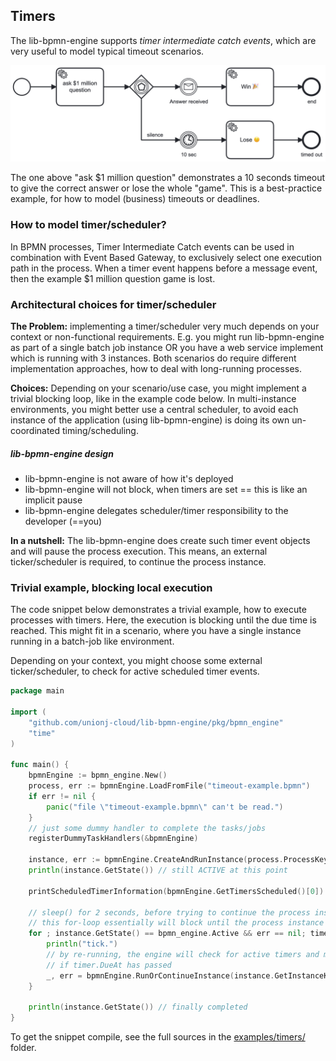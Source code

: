 
## Timers

The lib-bpmn-engine supports *timer intermediate catch events*,
which are very useful to model typical timeout scenarios.

![timeout example bpmn](./examples/timers/timeout-example.png)

The one above "ask $1 million question" demonstrates a 10 seconds timeout
to give the correct answer or lose the whole "game".
This is a best-practice example, for how to model (business) timeouts or deadlines.

### How to model timer/scheduler?

In BPMN processes, Timer Intermediate Catch events can be used in combination with
Event Based Gateway, to exclusively select one execution path in the process.
When a timer event happens before a message event, then the example $1 million question game is lost. 

### Architectural choices for timer/scheduler

**The Problem:** implementing a timer/scheduler very much depends on your context or non-functional requirements.
E.g. you might run lib-bpmn-engine as part of a single batch job instance OR you have a web service 
implement which is running with 3 instances. Both scenarios do require different implementation approaches,
how to deal with long-running processes.

**Choices:** Depending on your scenario/use case, you might implement a trivial blocking loop,
like in the example code below. 
In multi-instance environments, you might better use a central scheduler, to avoid each instance of the
application (using lib-bpmn-engine) is doing its own un-coordinated timing/scheduling.

##### lib-bpmn-engine design

* lib-bpmn-engine is not aware of how it's deployed
* lib-bpmn-engine will not block, when timers are set == this is like an implicit pause
* lib-bpmn-engine delegates scheduler/timer responsibility to the developer (==you)

**In a nutshell:** 
The lib-bpmn-engine does create such timer event objects and will pause the process execution.
This means, an external ticker/scheduler is required, to continue the process instance.


### Trivial example, blocking local execution

The code snippet below demonstrates a trivial example, how to execute processes with timers.
Here, the execution is blocking until the due time is reached.
This might fit in a scenario, where you have a single instance running in a batch-job like environment.

Depending on your context, you might choose some external ticker/scheduler,
to check for active scheduled timer events.

<!-- MARKDOWN-AUTO-DOCS:START (CODE:src=./examples/timers/timers.go) -->
<!-- The below code snippet is automatically added from ./examples/timers/timers.go -->
```go
package main

import (
	"github.com/unionj-cloud/lib-bpmn-engine/pkg/bpmn_engine"
	"time"
)

func main() {
	bpmnEngine := bpmn_engine.New()
	process, err := bpmnEngine.LoadFromFile("timeout-example.bpmn")
	if err != nil {
		panic("file \"timeout-example.bpmn\" can't be read.")
	}
	// just some dummy handler to complete the tasks/jobs
	registerDummyTaskHandlers(&bpmnEngine)

	instance, err := bpmnEngine.CreateAndRunInstance(process.ProcessKey, nil)
	println(instance.GetState()) // still ACTIVE at this point

	printScheduledTimerInformation(bpmnEngine.GetTimersScheduled()[0])

	// sleep() for 2 seconds, before trying to continue the process instance
	// this for-loop essentially will block until the process instance has completed OR an error occurred
	for ; instance.GetState() == bpmn_engine.Active && err == nil; time.Sleep(2 * time.Second) {
		println("tick.")
		// by re-running, the engine will check for active timers and might continue execution,
		// if timer.DueAt has passed
		_, err = bpmnEngine.RunOrContinueInstance(instance.GetInstanceKey())
	}

	println(instance.GetState()) // finally completed
}
```
<!-- MARKDOWN-AUTO-DOCS:END -->

To get the snippet compile, see the full sources in the
[examples/timers/](./examples/timers/) folder.
